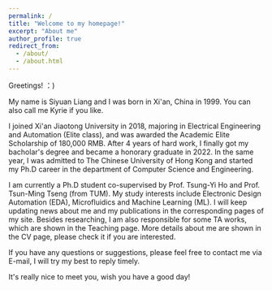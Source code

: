 ```yaml
---
permalink: /
title: "Welcome to my homepage!"
excerpt: "About me"
author_profile: true
redirect_from: 
  - /about/
  - /about.html
---
```


Greetings! ：)

My name is Siyuan Liang and I was born in Xi'an, China in 1999. You can also call me Kyrie if you like.

I joined Xi'an Jiaotong University in 2018, majoring in Electrical Engineering and Automation (Elite class), and was awarded the Academic Elite Scholarship of 180,000 RMB. After 4 years of hard work, I finally got my bacholar's degree and became a honorary graduate in 2022. In the same year, I was admitted to The Chinese University of Hong Kong and started my Ph.D career in the department of Computer Science and Engineering.

I am currently a Ph.D student co-supervised by Prof. Tsung-Yi Ho and Prof. Tsun-Ming Tseng (from TUM). My study interests include Electronic Design Automation (EDA), Microfluidics and Machine Learning (ML). I will keep updating news about me and my publications in the corresponding pages of my site. Besides researching, I am also responsible for some TA works, which are shown in the Teaching page. More details about me are shown in the CV page, please check it if you are interested.

If you have any questions or suggestions, please feel free to contact me via E-mail, I will try my best to reply timely.

It's really nice to meet you, wish you have a good day!



<body>
<script type='text/javascript' id='clustrmaps' src='//cdn.clustrmaps.com/map_v2.js?cl=ffffff&w=300&t=tt&d=3hYg96CqA8tHVFDAUu79fnP_Kxf-pWJg6j4naqdR5S0&co=0d5ba0&ct=ffffff&cmo=00c61d&cmn=ef0000'></script>
</body>

